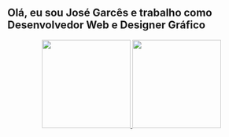 ## Olá, eu sou José Garcês e trabalho como Desenvolvedor Web e Designer Gráfico
<div align="center">
  <a href="https://github.com/rafaballerini">
  <img height="180em" src="https://github-readme-stats.vercel.app/api/top-langs/?username=jgar6z&layout=compact&theme=github_dark"/>
  <img height="180em" src="(https://github-readme-stats.vercel.app/api?username=jgar6z&show_icons=true&theme=github_dark)"/>
</div>
